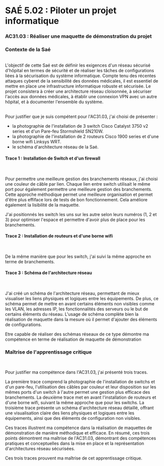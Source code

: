 # SAÉ 5.02 : Piloter un projet informatique
###  AC31.03 : Réaliser une maquette de démonstration du projet
### Contexte de la Saé
<br/>
L'objectif de cette Saé est de définir les exigences d'un réseau sécurisé d'hôpital en termes de sécurité et de réaliser les tâches de configurations liées à la sécurisation du système informatique. 
Compte tenu des récentes attaques cyberet de la sensibilité des données médicales, il est essentiel de mettre en place une infrastructure informatique robuste et sécurisée. Le projet consistera à créer une architecture
réseau cloisonnée, à sécuriser l'accès aux données médicales, à établir une connexion VPN avec un autre hôpital, et à documenter l'ensemble du système.


<br/>Pour justifier que je suis compétent pour l'AC31.03, j'ai choisi de présenter :
-  la photographie de l'installation de 3 switch Cisco Catalyst 3750 v2 series et d'un Pare-feu Stormshield SN210W.
-  la photographie de l'installation de 2 routeurs Cisco 1900 series et d'une borne wifi Linksys WRT.
-  le schéma d'architecture réseau de la Saé.

#### Trace 1 : Installation de Switch et d'un firewall
<br/>

Pour permettre une meilleure gestion des branchements réseaux, j'ai choisi une couleur de câble par lien. Chaque lien entre switch utilisait le même port pour également permettre une meilleure gestion des branchements.
Cette approche méthodique permet une meilleure organisation et permet d'être plus effiface lors de tests de bon fonctionnement. Cela améliore également la lisibilité de la maquette.

J'ai positionnés les switch les uns sur les autre selon leurs numéros (1, 2 et 3) pour optimiser l'espace et permettre d'avoir plus de place pour les branchements.
<br/>

#### Trace 2 : Installation de routeurs et d'une borne wifi
<br/>

De la même manière que pour les switch, j'ai suivi la même approche en terme de branchements.
<br/>

#### Trace 3 : Schéma de l'architecture réseau
<br/>

J'ai créé un schéma de l'architecture réseau, permettant de mieux visualiser les liens physiques et logiques entre les équipements.
De plus, ce schéma permet de mettre en avant certains éléments non visibles comme les VLAN, les adresses IP, les fonctionnalités des serveurs ou le but de certains éléments du réseau.
L'usage de schéma complète bien la réalisation de maquette dans la mesure où il permet d'ajouter des éléments de configurations.

Etre capable de réaliser des schémas réseaux de ce type démontre ma compétence en terme de réalisation de maquette de démonstration
<br/>

### Maîtrise de l'apprentissage critique
<br/>

Pour justifier ma compétence dans l'AC31.03, j'ai présenté trois traces. 

La première trace comprend la photographie de l'installation de switchs et d'un pare-feu,  l'utilisation des câbles par couleur et leur disposition sur les mêmes ports d'un switch à l'autre permet une gestion plus efficace des branchements. 
La deuxième trace met en avant l'installation de routeurs et d'une borne wifi, suivant la même approche que pour les switchs.
La troisième trace présente un schéma d'architecture réseau détaillé, offrant une visualisation claire des liens physiques et logiques entre les équipements, ainsi que des éléments de configuration non visibles. 

Ces traces illustrent ma compétence dans la réalisation de maquettes de démonstration de manière méthodique et efficace.
En résumé, ces trois points démontrent ma maîtrise de l'AC31.03, démontrant des compétences pratiques et conceptuelles dans la mise en place et la représentation d'architectures réseau sécurisées.

Ces trois traces prouvent ma maîtrise de cet apprentissage critique.
